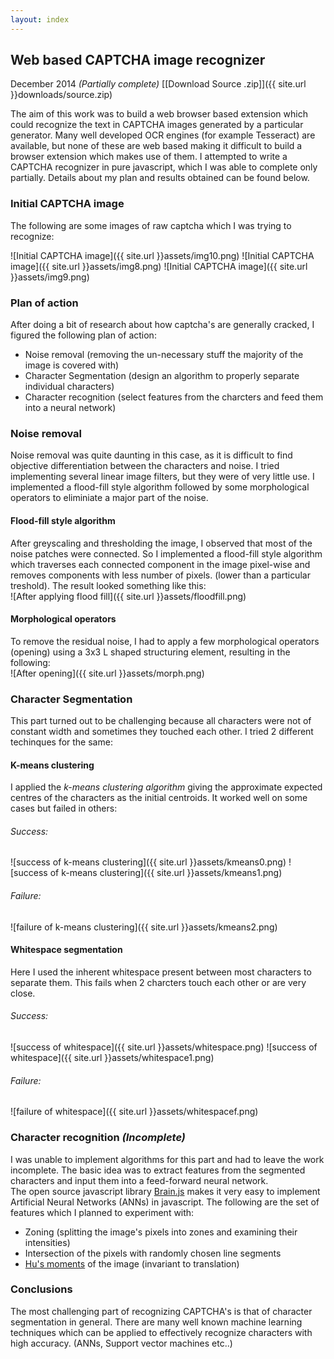 ```yaml
---
layout: index
---
```


## Web based CAPTCHA image recognizer

December 2014    _(Partially complete)_   [[Download Source .zip]]({{ site.url }}downloads/source.zip)

The aim of this work was to build a web browser based extension which could recognize the text in CAPTCHA images generated by a particular generator. Many well developed OCR engines (for example Tesseract) are available, but none of these are web based making it difficult to build a browser extension which makes use of them. I attempted to write a CAPTCHA recognizer in pure javascript, which I was able to complete only partially. Details about my plan and results obtained can be found below. 

### Initial CAPTCHA image
The following are some images of raw captcha which I was trying to recognize:

![Initial CAPTCHA image]({{ site.url }}assets/img10.png) ![Initial CAPTCHA image]({{ site.url }}assets/img8.png) ![Initial CAPTCHA image]({{ site.url }}assets/img9.png)

### Plan of action
After doing a bit of research about how captcha's are generally cracked, I figured the following plan of action:

* Noise removal (removing the un-necessary stuff the majority of the image is covered with)
* Character Segmentation (design an algorithm to properly separate individual characters)
* Character recognition (select features from the charcters and feed them into a neural network)

### Noise removal
Noise removal was quite daunting in this case, as it is difficult to find objective differentiation between the characters and noise. I tried implementing several linear image filters, but they were of very little use. I implemented a flood-fill style algorithm followed by some morphological operators to eliminiate a major part of the noise.
#### Flood-fill style algorithm
After greyscaling and thresholding the image, I observed that most of the noise patches were connected. So I implemented a flood-fill style algorithm which traverses each connected component in the image pixel-wise and removes components with less number of pixels. (lower than a particular treshold). The result looked something like this:  
![After applying flood fill]({{ site.url }}assets/floodfill.png)
#### Morphological operators
To remove the residual noise, I had to apply a few morphological operators (opening) using a 3x3 L shaped structuring element, resulting in the following:  
![After opening]({{ site.url }}assets/morph.png)


### Character Segmentation
This part turned out to be challenging because all characters were not of constant width and sometimes they touched each other. I tried 2 different techinques for the same:
#### K-means clustering
I applied the _k-means clustering algorithm_ giving the approximate expected centres of the characters as the initial centroids. It worked well on some cases but failed in others:
###### Success:
![success of k-means clustering]({{ site.url }}assets/kmeans0.png)
![success of k-means clustering]({{ site.url }}assets/kmeans1.png)
###### Failure:
![failure of k-means clustering]({{ site.url }}assets/kmeans2.png)

#### Whitespace segmentation
Here I used the inherent whitespace present between most characters to separate them. This fails when 2 charcters touch each other or are very close.
###### Success:
![success of whitespace]({{ site.url }}assets/whitespace.png)
![success of whitespace]({{ site.url }}assets/whitespace1.png)
###### Failure:
![failure of whitespace]({{ site.url }}assets/whitespacef.png)

### Character recognition _(Incomplete)_
I was unable to implement algorithms for this part and had to leave the work incomplete. The basic idea was to extract features from the segmented characters and input them into a feed-forward neural network.  
The open source javascript library [Brain.js](https://github.com/harthur/brain) makes it very easy to implement Artificial Neural Networks (ANNs) in javascript. The following are the set of features which I planned to experiment with:

* Zoning (splitting the image's pixels into zones and examining their intensities)
* Intersection of the pixels with randomly chosen line segments
* [Hu's moments](http://en.wikipedia.org/wiki/Image_moment) of the image (invariant to translation)

### Conclusions
The most challenging part of recognizing CAPTCHA's is that of character segmentation in general. There are many well known machine learning techniques which can be applied to effectively recognize characters with high accuracy. (ANNs, Support vector machines etc..)

